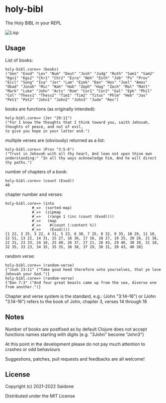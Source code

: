 # holy-bibl
The Holy BIBL in your REPL

![Lisp](https://imgs.xkcd.com/comics/lisp.jpg)

## Usage
List of books:
```
holy-bibl.core=> (books)
("Gen" "Exod" "Lev" "Num" "Deut" "Josh" "Judg" "Ruth" "Sam1" "Sam2" "Kgs1" "Kgs2" "Chr1" "Chr2" "Ezra" "Neh" "Esth" "Job" "Ps" "Prov" "Eccl" "Song" "Isa" "Jer" "Lam" "Ezek" "Dan" "Hos" "Joel" "Amos" "Obad" "Jonah" "Mic" "Nah" "Hab" "Zeph" "Hag" "Zech" "Mal" "Matt" "Mark" "Luke" "John" "Acts" "Rom" "Cor1" "Cor2" "Gal" "Eph" "Phil" "Col" "Thess1" "Thess2" "Tim1" "Tim2" "Titus" "Phlm" "Heb" "Jas" "Pet1" "Pet2" "John1" "John2" "John3" "Jude" "Rev")
```
books are functions (as originally intended):
```
holy-bibl.core=> (Jer "29:11")
("For I know the thoughts that I think toward you, saith Jehovah, thoughts of peace, and not of evil,
to give you hope in your latter end.")
```
multiple verses are (obviously) returned as a list:
```
holy-bibl.core=> (Prov "3:5-6")
("Trust in Jehovah with all thy heart, And lean not upon thine own understanding:" "In all thy ways acknowledge him, And he will direct thy paths.")
```
number of chapters of a book:
```
holy-bibl.core=> (count (Exod))
40
```
chapter number and verses:
```
holy-bibl.core=> (into
            #_=>  (sorted-map)
            #_=>  (zipmap
            #_=>   (range 1 (inc (count (Exod))))
            #_=>   (map
            #_=>    #(count (:content %))
            #_=>    (Exod))))
{1 22, 2 25, 3 22, 4 31, 5 23, 6 30, 7 25, 8 32, 9 35, 10 29, 11 10, 12 51, 13 22, 14 31, 15 27, 16 36, 17 16, 18 27, 19 25, 20 26, 21 36, 22 31, 23 33, 24 18, 25 40, 26 37, 27 21, 28 43, 29 46, 30 38, 31 18, 32 35, 33 23, 34 35, 35 35, 36 38, 37 29, 38 31, 39 43, 40 38}
```
random verse:
```
holy-bibl.core=> (random-verse)
{"Josh 23:11" ("Take good heed therefore unto yourselves, that ye love Jehovah your God.")}
holy-bibl.core=> (random-verse)
{"Dan 7:3" ("And four great beasts came up from the sea, diverse one from another.")}
```
Chapter and verse system is the standard, e.g.: (John "3:14–16") or (John "3.14–16") refers to the book of John, chapter 3, verses 14 through 16

## Notes
Number of books are postfixed as by default Clojure does not accept functions names starting with digits (e.g. "3John" become "John3")

At this point in the development please do not pay much attention to crashes or odd behaviours

Suggestions, patches, pull requests and feedbacks are all welcome!

## License
Copyright (c) 2021-2022 Saidone

Distributed under the MIT License

